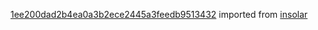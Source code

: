 [1ee200dad2b4ea0a3b2ece2445a3feedb9513432](https://github.com/insolar/insolar/commit/1ee200dad2b4ea0a3b2ece2445a3feedb9513432) imported from [insolar](https://github.com/insolar/insolar)
